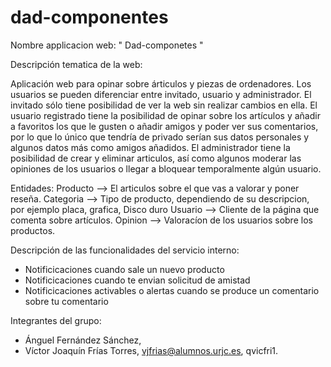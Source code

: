 # dad-componentes



Nombre applicacion web:   "  Dad-componetes  "


Descripción tematica de la web: 

Aplicación web para opinar sobre árticulos y piezas de ordenadores. Los usuarios se pueden diferenciar entre invitado, usuario 
y administrador. El invitado sólo tiene posibilidad de ver la web sin realizar cambios en ella. El usuario registrado tiene la posibilidad de opinar sobre
los artículos y añadir a favoritos los que le gusten o añadir amigos y poder ver sus comentarios, por lo que lo único que tendría
de privado serían sus datos personales y algunos datos más como amigos añadidos. El administrador tiene la posibilidad de crear y 
eliminar articulos, así como algunos moderar las opiniones de los usuarios o llegar a  bloquear temporalmente algún usuario.


Entidades:
 Producto --> El articulos sobre el que vas a valorar y poner reseña.
 Categoria --> Tipo de producto, dependiendo de su descripcion, por ejemplo placa, grafica, Disco duro
 Usuario --> Cliente de la página que comenta sobre artículos.
 Opinion --> Valoracíon de los usuarios sobre los productos.


Descripción de las funcionalidades del servicio interno:
 
 - Notificicaciones cuando sale un nuevo producto
 - Notificicaciones cuando te envian solicitud de amistad
 - Notificicaciones activables o alertas cuando se produce un comentario sobre tu comentario
 
 


Integrantes del grupo:
 - Ánguel Fernández Sánchez, 
 - Víctor Joaquín Frías Torres, vjfrias@alumnos.urjc.es, qvicfri1.



